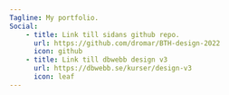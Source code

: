 ```yaml
---
Tagline: My portfolio.
Social:
    - title: Link till sidans github repo.
      url: https://github.com/dromar/BTH-design-2022
      icon: github
    - title: Link till dbwebb design v3
      url: https://dbwebb.se/kurser/design-v3
      icon: leaf
---
```

